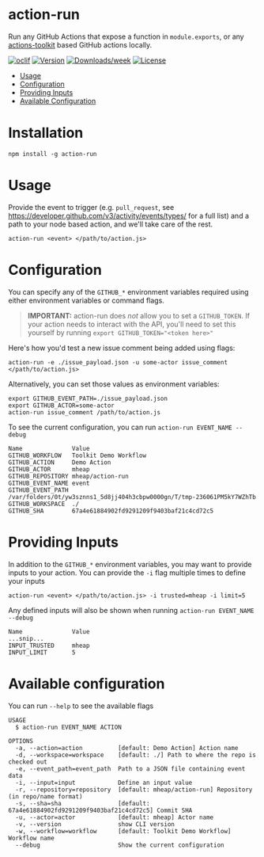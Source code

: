 # action-run

Run any GitHub Actions that expose a function in `module.exports`, or any [actions-toolkit](https://github.com/JasonEtco/actions-toolkit) based GitHub actions locally.

[![oclif](https://img.shields.io/badge/cli-oclif-brightgreen.svg)](https://oclif.io)
[![Version](https://img.shields.io/npm/v/action-run.svg)](https://npmjs.org/package/action-run)
[![Downloads/week](https://img.shields.io/npm/dw/action-run.svg)](https://npmjs.org/package/action-run)
[![License](https://img.shields.io/npm/l/action-run.svg)](https://github.com/mheap/action-run/blob/master/package.json)

* [Usage](#usage)
* [Configuration](#configuration)
* [Providing Inputs](#providing-inputs)
* [Available Configuration](#available-configuration)

# Installation

```
npm install -g action-run
```

# Usage

Provide the event to trigger (e.g. `pull_request`, see https://developer.github.com/v3/activity/events/types/ for a full list) and a path to your node based action, and we'll take care of the rest.

```
action-run <event> </path/to/action.js>
```

# Configuration

You can specify any of the `GITHUB_*` environment variables required using either environment variables or command flags.

> **IMPORTANT:** action-run does *not* allow you to set a `GITHUB_TOKEN`. If your action needs to interact with the API, you'll need to set this yourself by running `export GITHUB_TOKEN="<token here>"`

Here's how you'd test a new issue comment being added using flags:

```
action-run -e ./issue_payload.json -u some-actor issue_comment </path/to/action.js>
```

Alternatively, you can set those values as environment variables:

```
export GITHUB_EVENT_PATH=./issue_payload.json
export GITHUB_ACTOR=some-actor
action-run issue_comment /path/to/action.js
```

To see the current configuration, you can run `action-run EVENT_NAME --debug`

```
Name              Value
GITHUB_WORKFLOW   Toolkit Demo Workflow
GITHUB_ACTION     Demo Action
GITHUB_ACTOR      mheap
GITHUB_REPOSITORY mheap/action-run
GITHUB_EVENT_NAME event
GITHUB_EVENT_PATH /var/folders/0t/yw3sznns1_5d8jj404h3cbpw0000gn/T/tmp-236061PM5kY7WZhTb
GITHUB_WORKSPACE  ./
GITHUB_SHA        67a4e61884902fd9291209f9403baf21c4cd72c5
```

# Providing Inputs

In addition to the `GITHUB_*` environment variables, you may want to provide inputs to your action. You can provide the `-i` flag multiple times to define your inputs

```
action-run <event> </path/to/action.js> -i trusted=mheap -i limit=5
```

Any defined inputs will also be shown when running `action-run EVENT_NAME --debug`

```
Name              Value
...snip...
INPUT_TRUSTED     mheap
INPUT_LIMIT       5
```

# Available configuration

You can run `--help` to see the available flags

```
USAGE
  $ action-run EVENT_NAME ACTION

OPTIONS
  -a, --action=action          [default: Demo Action] Action name
  -d, --workspace=workspace    [default: ./] Path to where the repo is checked out
  -e, --event_path=event_path  Path to a JSON file containing event data
  -i, --input=input            Define an input value
  -r, --repository=repository  [default: mheap/action-run] Repository (in repo/name format)
  -s, --sha=sha                [default: 67a4e61884902fd9291209f9403baf21c4cd72c5] Commit SHA
  -u, --actor=actor            [default: mheap] Actor name
  -v, --version                show CLI version
  -w, --workflow=workflow      [default: Toolkit Demo Workflow] Workflow name
  --debug                      Show the current configuration
```
